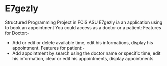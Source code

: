# E7gezly
Structured Programming Project in FCIS ASU
E7gezly ia an application using to book an appointment
You could access as a doctor or a patient:
Features for Doctor:-
- Add or edit or delete available time, edit his informations, display his appointment.
Features for patient:-
- Add appointment by search using the doctor name or specific time, edit his information, clear or edit his appointments, display appointments 
 
